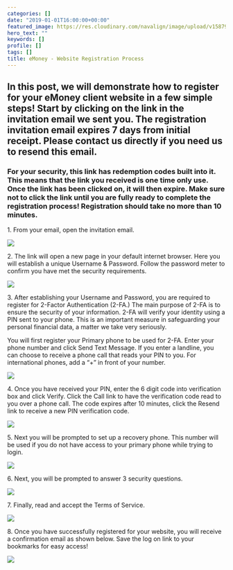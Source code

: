 ```yaml
---
categories: []
date: "2019-01-01T16:00:00+00:00"
featured_image: https://res.cloudinary.com/navalign/image/upload/v1587911912/eMoney_Dashboard_qyiktg.png
hero_text: ""
keywords: []
profile: []
tags: []
title: eMoney - Website Registration Process
---
```

## In this post, we will demonstrate how to register for your eMoney client website in a few simple steps! Start by clicking on the link in the invitation email we sent you. The registration invitation email expires 7 days from initial receipt. Please contact us directly if you need us to resend this email.

### For your security, this link has redemption codes built into it. This means that the link you received is one time only use. Once the link has been clicked on, it will then expire. Make sure not to click the link until you are fully ready to complete the registration process! Registration should take no more than 10 minutes.

1\. From your email, open the invitation email.

![](https://res.cloudinary.com/navalign/image/upload/v1587912190/eMoney_register_1_nkfzcp.png)

2\. The link will open a new page in your default internet browser. Here you will establish a unique Username & Password. Follow the password meter to confirm you have met the security requirements.

![](https://res.cloudinary.com/navalign/image/upload/v1587912219/eMoney_register_2_vkpjhk.png)

3\. After establishing your Username and Password, you are required to register for 2-Factor Authentication (2-FA.) The main purpose of 2-FA is to ensure the security of your information. 2-FA will verify your identity using a PIN sent to your phone. This is an important measure in safeguarding your personal financial data, a matter we take very seriously.

You will first register your Primary phone to be used for 2-FA. Enter your phone number and click Send Text Message. If you enter a landline, you can choose to receive a phone call that reads your PIN to you. For international phones, add a “+” in front of your number.

![](https://res.cloudinary.com/navalign/image/upload/v1587912255/eMoney_register_3_jgnoq8.png)

4\. Once you have received your PIN, enter the 6 digit code into verification box and click Verify. Click the Call link to have the verification code read to you over a phone call. The code expires after 10 minutes, click the Resend link to receive a new PIN verification code.

![](https://res.cloudinary.com/navalign/image/upload/v1587912277/eMoney_register_4_lht2h3.png)

5\. Next you will be prompted to set up a recovery phone. This number will be used if you do not have access to your primary phone while trying to login.

![](https://res.cloudinary.com/navalign/image/upload/v1587912292/eMoney_register_5_ll5wln.png)

6\. Next, you will be prompted to answer 3 security questions.

![](https://res.cloudinary.com/navalign/image/upload/v1587912347/eMoney_register_6_mmn29n.png)

7\. Finally, read and accept the Terms of Service.

![](https://res.cloudinary.com/navalign/image/upload/v1587912369/eMoney_register_7_qgiypg.png)

8\. Once you have successfully registered for your website, you will receive a confirmation email as shown below. Save the log on link to your bookmarks for easy access!

![](https://res.cloudinary.com/navalign/image/upload/v1587912391/eMoney_register_8_bd1liz.png)